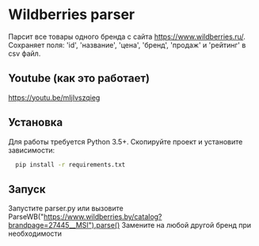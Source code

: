

# Wildberries parser

Парсит все товары одного бренда с сайта https://www.wildberries.ru/. Сохраняет поля: 'id', 'название', 'цена', 'бренд', 'продаж' и 'рейтинг' в csv файл.

## Youtube (как это работает)

https://youtu.be/mIjIvszqieg

## Установка

Для работы требуется Python 3.5+. Скопируйте проект и установите зависимости:

```bash
  pip install -r requirements.txt
```

## Запуск

Запустите parser.py или вызовите ParseWB("https://www.wildberries.by/catalog?brandpage=27445__MSI").parse() 
Замените на любой другой бренд при необходимости


